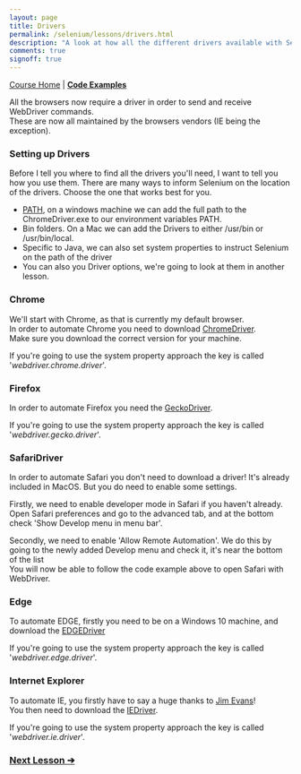 ```yaml
---
layout: page
title: Drivers
permalink: /selenium/lessons/drivers.html
description: "A look at how all the different drivers available with Selenium WebDriver work"
comments: true
signoff: true
---
```

[Course Home](../course) \| [**Code Examples**](https://github.com/FriendlyTester/Selenium-WebDriver-Examples/blob/master/java/src/test/java/lessons/A_Drivers.java)

All the browsers now require a driver in order to send and receive WebDriver commands.  
These are now all maintained by the browsers vendors (IE being the exception).

### Setting up Drivers
Before I tell you where to find all the drivers you'll need, I want to tell you how you use them.
There are many ways to inform Selenium on the location of the drivers. Choose the one that works best for you.

* [PATH](https://stackoverflow.com/questions/44272416/how-to-add-a-folder-to-path-environment-variable-in-windows-10-with-screensho), on a windows machine we can add the full path to the ChromeDriver.exe to our environment variables PATH.
* Bin folders. On a Mac we can add the Drivers to either /usr/bin or /usr/bin/local.
* Specific to Java, we can also set system properties to instruct Selenium on the path of the driver
* You can also you Driver options, we're going to look at them in another lesson.

### Chrome
We'll start with Chrome, as that is currently my default browser.  
In order to automate Chrome you need to download [ChromeDriver](https://sites.google.com/a/chromium.org/chromedriver/downloads).  
Make sure you download the correct version for your machine.

If you're going to use the system property approach the key is called '_webdriver.chrome.driver_'.

### Firefox
In order to automate Firefox you need the [GeckoDriver](https://github.com/mozilla/geckodriver/releases).

If you're going to use the system property approach the key is called '_webdriver.gecko.driver_'.

### SafariDriver
In order to automate Safari you don't need to download a driver! It's already included in MacOS. But you do need to enable some settings.

Firstly, we need to enable developer mode in Safari if you haven't already.  
Open Safari preferences and go to the advanced tab, and at the bottom check 'Show Develop menu in menu bar'.

Secondly, we need to enable 'Allow Remote Automation'. We do this by going to the newly added Develop menu and check it, it's near the bottom of the list  
You will now be able to follow the code example above to open Safari with WebDriver. 

### Edge
To automate EDGE, firstly you need to be on a Windows 10 machine, and download the [EDGEDriver](https://developer.microsoft.com/en-us/microsoft-edge/tools/webdriver/)

If you're going to use the system property approach the key is called '_webdriver.edge.driver_'.

### Internet Explorer
To automate IE, you firstly have to say a huge thanks to [Jim Evans](https://twitter.com/jimevansmusic)!  
You then need to download the [IEDriver](https://github.com/SeleniumHQ/selenium/wiki/InternetExplorerDriver).

If you're going to use the system property approach the key is called '_webdriver.ie.driver_'.

### [Next Lesson &#10132;](../lessons/navigation)
